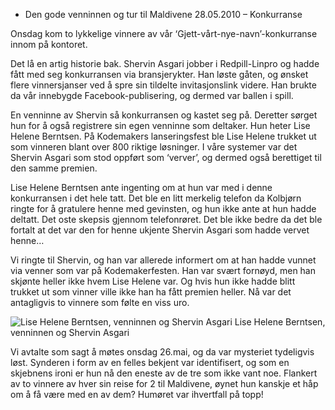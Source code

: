 * Den gode venninnen og tur til Maldivene
28.05.2010 – Konkurranse

Onsdag kom to lykkelige vinnere av vår ‘Gjett-vårt-nye-navn’-konkurranse innom
på kontoret.

Det lå en artig historie bak. Shervin Asgari jobber i Redpill-Linpro og hadde
fått med seg konkurransen via bransjerykter. Han løste gåten, og ønsket flere
vinnersjanser ved å spre sin tildelte invitasjonslink videre. Han brukte da vår
innebygde Facebook-publisering, og dermed var ballen i spill.

En venninne av Shervin så konkurransen og kastet seg på. Deretter sørget hun for
å også registrere sin egen venninne som deltaker. Hun heter Lise Helene
Berntsen. På Kodemakers lanseringsfest ble Lise Helene trukket ut som vinneren
blant over 800 riktige løsninger. I våre systemer var det Shervin Asgari som
stod oppført som ‘verver’, og dermed også berettiget til den samme premien.

Lise Helene Berntsen ante ingenting om at hun var med i denne konkurransen i det
hele tatt. Det ble en litt merkelig telefon da Kolbjørn ringte for å gratulere
henne med gevinsten, og hun ikke ante at hun hadde deltatt. Det oste skepsis
gjennom telefonrøret. Det ble ikke bedre da det ble fortalt at det var den for
henne ukjente Shervin Asgari som hadde vervet henne…

Vi ringte til Shervin, og han var allerede informert om at han hadde vunnet via
venner som var på Kodemakerfesten. Han var svært fornøyd, men han skjønte heller
ikke hvem Lise Helene var. Og hvis hun ikke hadde blitt trukket ut som vinner
ville ikke han ha fått premien heller. Nå var det antagligvis to vinnere som
følte en viss uro.

![Lise Helene Berntsen, venninnen og Shervin Asgari](/photos/blog/vinnere-maldivene.jpg)
Lise Helene Berntsen, venninnen og Shervin Asgari

Vi avtalte som sagt å møtes onsdag 26.mai, og da var mysteriet tydeligvis løst.
Synderen i form av en felles bekjent var identifisert, og som en skjebnens ironi
er hun nå den eneste av de tre som ikke vant noe. Flankert av to vinnere av hver
sin reise for 2 til Maldivene, øynet hun kanskje et håp om å få være med en av
dem? Humøret var ihvertfall på topp!
